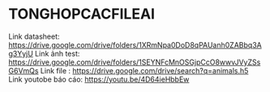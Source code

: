 # TONGHOPCACFILEAI
Link datasheet: https://drive.google.com/drive/folders/1XRmNpa0DoD8qPAUanh0ZABbq3Ag3YyjU
Link ảnh test: https://drive.google.com/drive/folders/1SEYNFcMnOSGjpCcO8wwvJVyZSsG6VmQs
Link file : https://drive.google.com/drive/search?q=animals.h5
Link youtobe báo cáo: https://youtu.be/4D64ieHbbEw

